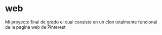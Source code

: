 # web
Mi proyecto final de grado el cual consiste en un clon totalmente funcional de la pagina web de Pinterest
